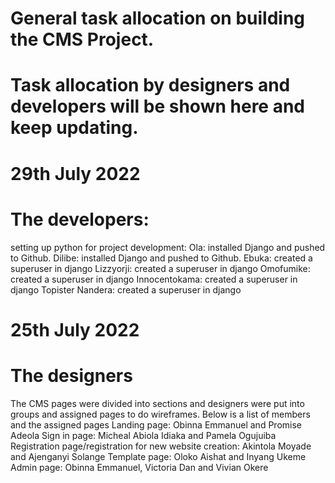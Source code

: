# General task allocation on building the CMS Project. 
 
# Task allocation by designers and developers will be shown here and keep updating. 

# 29th July 2022
# The developers:
setting up python for project development:
Ola: installed Django and pushed to Github.
Dilibe: installed Django and pushed to Github.
Ebuka: created a superuser in django
Lizzyorji: created a superuser in django
Omofumike: created a superuser in django
Innocentokama: created a superuser in django
Topister Nandera: created a superuser in django



# 25th July 2022
# The designers
The CMS pages were divided into sections and designers were put into groups and assigned pages to do wireframes. Below is a list of members and the assigned pages
Landing page: Obinna Emmanuel and Promise Adeola
Sign in page: Micheal Abiola Idiaka and Pamela Ogujuiba
Registration page/registration for new website creation: Akintola Moyade and Ajenganyi Solange
Template page: Oloko Aishat and Inyang Ukeme
Admin page: Obinna Emmanuel, Victoria Dan and Vivian Okere

